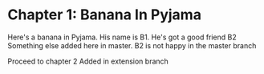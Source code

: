 # Chapter 1: Banana In Pyjama

Here's a banana in Pyjama. His name is B1. He's got a good friend B2
Something else added here in master. B2 is not happy in the master branch

Proceed to chapter 2
Added in extension branch
